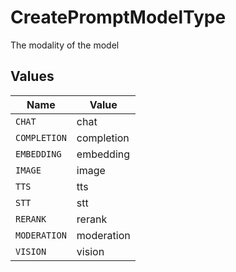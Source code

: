 # CreatePromptModelType

The modality of the model


## Values

| Name         | Value        |
| ------------ | ------------ |
| `CHAT`       | chat         |
| `COMPLETION` | completion   |
| `EMBEDDING`  | embedding    |
| `IMAGE`      | image        |
| `TTS`        | tts          |
| `STT`        | stt          |
| `RERANK`     | rerank       |
| `MODERATION` | moderation   |
| `VISION`     | vision       |